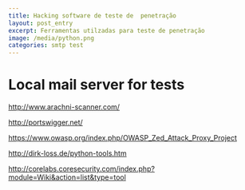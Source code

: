 ```yaml
---
title: Hacking software de teste de  penetração
layout: post_entry
excerpt: Ferramentas utilzadas para teste de penetração
image: /media/python.png
categories: smtp test
---
```

Local mail server for tests
==========



http://www.arachni-scanner.com/

http://portswigger.net/

https://www.owasp.org/index.php/OWASP_Zed_Attack_Proxy_Project

http://dirk-loss.de/python-tools.htm

http://corelabs.coresecurity.com/index.php?module=Wiki&action=list&type=tool
